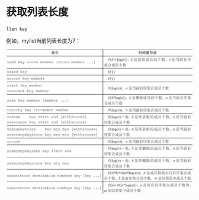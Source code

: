 # 获取列表长度

```text
llen key
```

例如，mylist当前列表长度为7：

![](../../.gitbook/assets/image%20%2843%29.png)


